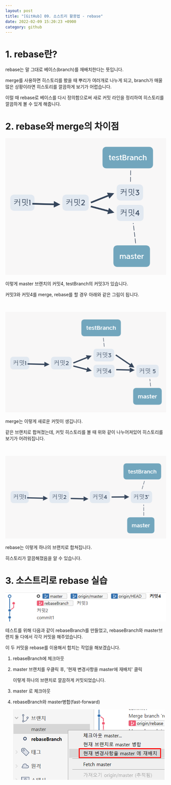 ```yaml
---
layout: post
title: "[GitHub] 09. 소스트리 활용법 - rebase"
date: 2022-02-09 15:20:23 +0900
category: github
---
```


# 1. rebase란?

rebase는 말 그대로 베이스(branch)를 재배치한다는 뜻입니다.

merge를 사용하면 히스토리를 봤을 때 뿌리가 여러개로 나누게 되고, branch가 매울 많은 상황이라면 히스토리를 깔끔하게 보기가 어렵습니다.

이럴 때 rebase로 베이스를 다시 정의함으로써 새로 커밋 라인을 정리하여 히스토리를 깔끔하게 볼 수 있게 해줍니다.

# 2. rebase와 merge의 차이점

![alt text](/public/img/github_57.png)

이렇게 master 브랜치의 커밋4, testBranch의 커밋3가 있습니다.

커밋3와 커밋4를 merge, rebase를 할 경우 아래와 같은 그림이 됩니다.

<br>

![alt text](/public/img/github_58.png)

merge는 이렇게 새로운 커밋이 생깁니다.

같은 브랜치로 합쳐졌는데, 커밋 히스토리를 볼 때 위와 같이 나누어져있어 히스토리를 보기가 어려워집니다.

<br>

![alt text](/public/img/github_59.png)

rebase는 이렇게 하나의 브랜치로 합쳐집니다.

히스토리가 깔끔해졌음을 알 수 있습니다.

# 3. 소스트리로 rebase 실습

![alt text](/public/img/github_60.png)

테스트를 위해 다음과 같이 rebaseBranch를 만들었고, rebaseBranch와 master브랜치 둘 다에서 각각 커밋을 해주었습니다.

이 두 커밋을 rebase를 이용해서 합치는 작업을 해보겠습니다.

1. rebaseBranch에 체크아웃

1. master 브랜치를 우클릭 후, '현재 변경사항을 master에 재배치' 클릭

   이렇게 하나의 브랜치로 깔끔하게 커밋되었습니다.

1. master 로 체크아웃

1. rebaseBranch와 master병합(fast-forward)

   ![alt text](/public/img/github_61.png)